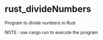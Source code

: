 # rust_divideNumbers
Program to divide numbers in Rust

NOTE : use cargo run to execute the program
